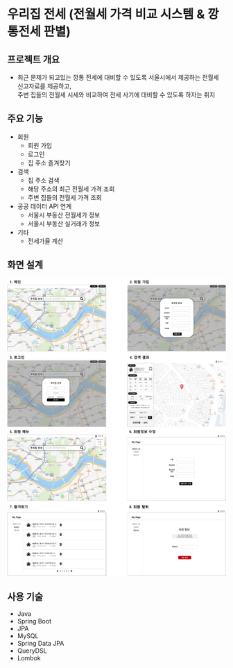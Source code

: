 # 우리집 전세 (전월세 가격 비교 시스템 & 깡통전세 판별)
## 프로젝트 개요
- 최근 문제가 되고있는 깡통 전세에 대비할 수 있도록 서울시에서 제공하는 전월세 신고자료를 제공하고, <br>
  주변 집들의 전월세 시세와 비교하여 전세 사기에 대비할 수 있도록 하자는 취지
## 주요 기능
- 회원
  - 회원 가입
  - 로그인
  - 집 주소 즐겨찾기
- 검색
  - 집 주소 검색
  - 해당 주소의 최근 전월세 가격 조회 
  - 주변 집들의 전월세 가격 조회
- 공공 데이터 API 연계
  - 서울시 부동산 전월세가 정보
  - 서울시 부동산 실거래가 정보
- 기타
  - 전세가율 계산
## 화면 설계
![](화면스텝.png)
![](화면스텝2.png)
## 사용 기술
- Java
- Spring Boot
- JPA
- MySQL
- Spring Data JPA
- QueryDSL
- Lombok


